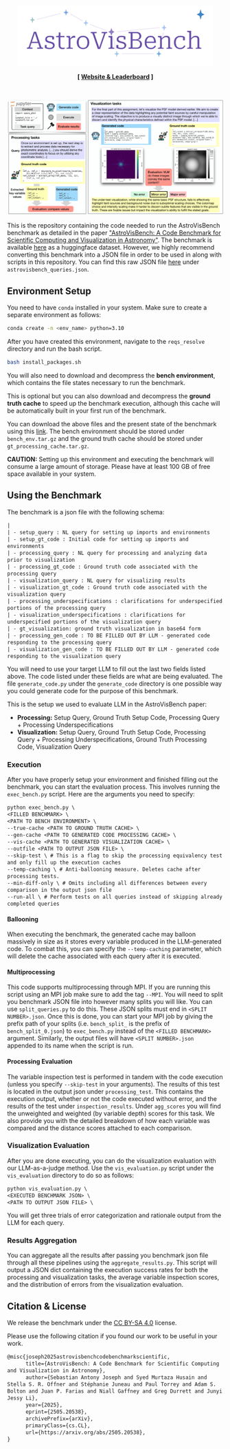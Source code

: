 <p align="center">
  <a href="https://astrovisbench.github.io">
    <img src="imgs/avb_logo.svg" style="height: 10em" alt="big dipper and polaris" />
  </a>
</p>

<p align="center"><strong>[&nbsp;<a href="https://astrovisbench.github.io">Website & Leaderboard</a>&nbsp;]</strong></p>
<br>

![AstroVisBench](imgs/overview-1.png)

This is the repository containing the code needed to run the AstroVisBench benchmark as detailed in the paper ["AstroVisBench: A Code Benchmark for Scientific Computing and Visualization in Astronomy"](https://arxiv.org/abs/2505.20538).
The benchmark is available [here](https://huggingface.co/datasets/sebajoe/AstroVisBench) as a huggingface dataset. However, we highly recommend converting this benchmark into a JSON file in order to be used in along with scripts in this repository. You can find this raw JSON file [here](https://utexas.box.com/s/2evj5cs3u2gqndvgc9sd66cmlggl9fg1) under `astrovisbench_queries.json`.

## Environment Setup

You need to have `conda` installed in your system. Make sure to create a separate environment as follows:

```bash
conda create -n <env_name> python=3.10
```

After you have created this environment, navigate to the `reqs_resolve` directory and run the bash script.

```bash
bash install_packages.sh
```

You will also need to download and decompress the **bench environment**, which contains the file states necessary to run the benchmark.

This is optional but you can also download and decompress the **ground truth cache** to speed up the benchmark execution, although this cache will be automatically built in your first run of the benchmark. 

You can download the above files and the present state of the benchmark using this [link](https://utexas.box.com/s/2evj5cs3u2gqndvgc9sd66cmlggl9fg1). The bench environment should be stored under `bench_env.tar.gz` and the ground truth cache should be stored under `gt_processing_cache.tar.gz`.

**CAUTION:** Setting up this environment and executing the benchmark will consume a large amount of storage. Please have at least 100 GB of free space available in your system.

## Using the Benchmark

The benchmark is a json file with the following schema:

```
|
| - setup_query : NL query for setting up imports and environments
| - setup_gt_code : Initial code for setting up imports and environments
| - processing_query : NL query for processing and analyzing data prior to visualization
| - processing_gt_code : Ground truth code associated with the processing query
| - visualization_query : NL query for visualizing results
| - visualization_gt_code : Ground truth code associated with the visualization query
| - processing_underspecifications : clarifications for underspecified portions of the processing query
| - visualization_underspecifications : clarifications for underspecified portions of the visualization query
| - gt_visualization: ground truth visualization in base64 form
| - processing_gen_code : TO BE FILLED OUT BY LLM - generated code responding to the processing query
| - visualization_gen_code : TO BE FILLED OUT BY LLM - generated code responding to the visualization query
```

You will need to use your target LLM to fill out the last two fields listed above. The code listed under these fields are what are being evaluated. The file `generate_code.py` under the `generate_code` directory is one possible way you could generate code for the purpose of this benchmark.

This is the setup we used to evaluate LLM in the AstroVisBench paper:
- **Processing:** Setup Query, Ground Truth Setup Code, Processing Query + Processing Underspecifications
- **Visualization:** Setup Query, Ground Truth Setup Code, Processing Query + Processing Underspecifications, Ground Truth Processing Code, Visualization Query

### Execution

After you have properly setup your environment and finished filling out the benchmark, you can start the evaluation process. This involves running the `exec_bench.py` script. Here are the arguments you need to specify:

```
python exec_bench.py \
<FILLED BENCHMARK> \
<PATH TO BENCH ENVIRONMENT> \
--true-cache <PATH TO GROUND TRUTH CACHE> \
--gen-cache <PATH TO GENERATED CODE PROCESSING CACHE> \
--vis-cache <PATH TO GENERATED VISUALIZATION CACHE> \
--outfile <PATH TO OUTPUT JSON FILE> \
--skip-test \ # This is a flag to skip the processing equivalency test and only fill up the execution caches
--temp-caching \ # Anti-ballooning measure. Deletes cache after processing tests.
--min-diff-only \ # Omits including all differences between every comparison in the output json file
--run-all \ # Perform tests on all queries instead of skipping already completed queries
```

#### Ballooning 

When executing the benchmark, the generated cache may balloon massively in size as it stores every variable produced in the LLM-generated code.
To combat this, you can specify the `--temp-caching` parameter, which will delete the cache associated with each query after it is executed.

#### Multiprocessing

This code supports multiprocessing through MPI. If you are running this script using an MPI job make sure to add the tag `--MPI`. You will need to split you benchmark JSON file into however many splits you will like. You can use `split_queries.py` to do this. These JSON splits must end in `<SPLIT NUMBER>.json`. Once this is done, you can start your MPI job by giving the prefix path of your splits (i.e. `bench_split_` is the prefix of `bench_split_0.json`) to `exec_bench.py` instead of the `<FILLED BENCHMARK>` argument. Similarly, the output files will have `<SPLIT NUMBER>.json` appended to its name when the script is run.

#### Processing Evaluation

The variable inspection test is performed in tandem with the code execution (unless you specify `--skip-test` in your arguments). The results of this test is located in the output json under `processing_test`. This contains the execution output, whether or not the code executed without error, and the results of the test under `inspection_results`. Under `agg_scores` you will find the unweighted and weighted (by variable depth) scores for this task. We also provide you with the detailed breakdown of how each variable was compared and the distance scores attached to each comparison. 

### Visualization Evaluation

After you are done executing, you can do the visualization evaluation with our LLM-as-a-judge method. Use the `vis_evaluation.py` script under the `vis_evaluation` directory to do so as follows:

```
python vis_evaluation.py \
<EXECUTED BENCHMARK JSON> \
<PATH TO OUTPUT JSON FILE> \
```

You will get three trials of error categorization and rationale output from the LLM for each query.  

### Results Aggregation

You can aggregate all the results after passing you benchmark json file through all these pipelines using the `aggregate_results.py`. This script will output a JSON dict containing the execution success rates for both the processing and visualization tasks, the average variable inspection scores, and the distribution of errors from the visualization evaluation.

## Citation & License

We release the benchmark under the [CC BY-SA 4.0](https://creativecommons.org/licenses/by-sa/4.0/deed.en) license.

Please use the following citation if you found our work to be useful in your work.

```
@misc{joseph2025astrovisbenchcodebenchmarkscientific,
      title={AstroVisBench: A Code Benchmark for Scientific Computing and Visualization in Astronomy}, 
      author={Sebastian Antony Joseph and Syed Murtaza Husain and Stella S. R. Offner and Stéphanie Juneau and Paul Torrey and Adam S. Bolton and Juan P. Farias and Niall Gaffney and Greg Durrett and Junyi Jessy Li},
      year={2025},
      eprint={2505.20538},
      archivePrefix={arXiv},
      primaryClass={cs.CL},
      url={https://arxiv.org/abs/2505.20538}, 
}
```
